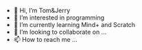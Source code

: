 - 👋 Hi, I’m Tom&Jerry
- 👀 I’m interested in programming
- 🌱 I’m currently learning Mind+ and Scratch
- 💞️ I’m looking to collaborate on ...
- 📫 How to reach me ...

<!---
atomwww/atomwww is a ✨ special ✨ repository because its `README.md` (this file) appears on your GitHub profile.
You can click the Preview link to take a look at your changes.
--->
